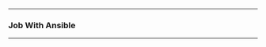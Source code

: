 ---------------------------------------------------------

### Job With Ansible

---------------------------------------------------------

